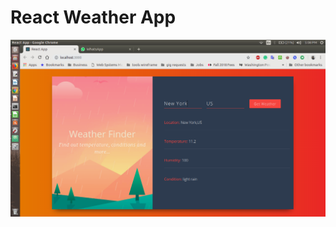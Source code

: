 # React Weather App

![Screenshots](https://github.com/joshichintan/React/blob/master/Screenshot%20from%202018-12-02%2017-08-07.png)
